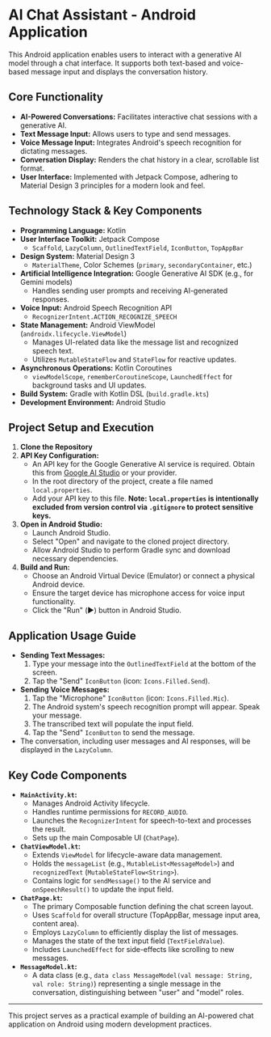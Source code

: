 # AI Chat Assistant - Android Application

This Android application enables users to interact with a generative AI model through a chat interface. It supports both text-based and voice-based message input and displays the conversation history.

## Core Functionality

*   **AI-Powered Conversations:** Facilitates interactive chat sessions with a generative AI.
*   **Text Message Input:** Allows users to type and send messages.
*   **Voice Message Input:** Integrates Android's speech recognition for dictating messages.
*   **Conversation Display:** Renders the chat history in a clear, scrollable list format.
*   **User Interface:** Implemented with Jetpack Compose, adhering to Material Design 3 principles for a modern look and feel.

## Technology Stack & Key Components

*   **Programming Language:** Kotlin
*   **User Interface Toolkit:** Jetpack Compose
    *   `Scaffold`, `LazyColumn`, `OutlinedTextField`, `IconButton`, `TopAppBar`
*   **Design System:** Material Design 3
    *   `MaterialTheme`, Color Schemes (`primary`, `secondaryContainer`, etc.)
*   **Artificial Intelligence Integration:** Google Generative AI SDK (e.g., for Gemini models)
    *   Handles sending user prompts and receiving AI-generated responses.
*   **Voice Input:** Android Speech Recognition API
    *   `RecognizerIntent.ACTION_RECOGNIZE_SPEECH`
*   **State Management:** Android ViewModel (`androidx.lifecycle.ViewModel`)
    *   Manages UI-related data like the message list and recognized speech text.
    *   Utilizes `MutableStateFlow` and `StateFlow` for reactive updates.
*   **Asynchronous Operations:** Kotlin Coroutines
    *   `viewModelScope`, `rememberCoroutineScope`, `LaunchedEffect` for background tasks and UI updates.
*   **Build System:** Gradle with Kotlin DSL (`build.gradle.kts`)
*   **Development Environment:** Android Studio

## Project Setup and Execution

1.  **Clone the Repository**
2.  **API Key Configuration:**
    *   An API key for the Google Generative AI service is required. Obtain this from [Google AI Studio](https://aistudio.google.com/) or your provider.
    *   In the root directory of the project, create a file named `local.properties`.
    *   Add your API key to this file.
      **Note: `local.properties` is intentionally excluded from version control via `.gitignore` to protect sensitive keys.**
3.  **Open in Android Studio:**
    *   Launch Android Studio.
    *   Select "Open" and navigate to the cloned project directory.
    *   Allow Android Studio to perform Gradle sync and download necessary dependencies.
4.  **Build and Run:**
    *   Choose an Android Virtual Device (Emulator) or connect a physical Android device.
    *   Ensure the target device has microphone access for voice input functionality.
    *   Click the "Run" (▶️) button in Android Studio.

## Application Usage Guide

*   **Sending Text Messages:**
    1.  Type your message into the `OutlinedTextField` at the bottom of the screen.
    2.  Tap the "Send" `IconButton` (icon: `Icons.Filled.Send`).
*   **Sending Voice Messages:**
    1.  Tap the "Microphone" `IconButton` (icon: `Icons.Filled.Mic`).
    2.  The Android system's speech recognition prompt will appear. Speak your message.
    3.  The transcribed text will populate the input field.
    4.  Tap the "Send" `IconButton` to send the message.
*   The conversation, including user messages and AI responses, will be displayed in the `LazyColumn`.

## Key Code Components

*   **`MainActivity.kt`:**
    *   Manages Android Activity lifecycle.
    *   Handles runtime permissions for `RECORD_AUDIO`.
    *   Launches the `RecognizerIntent` for speech-to-text and processes the result.
    *   Sets up the main Composable UI (`ChatPage`).
*   **`ChatViewModel.kt`:**
    *   Extends `ViewModel` for lifecycle-aware data management.
    *   Holds the `messageList` (e.g., `MutableList<MessageModel>`) and `recognizedText` (`MutableStateFlow<String>`).
    *   Contains logic for `sendMessage()` to the AI service and `onSpeechResult()` to update the input field.
*   **`ChatPage.kt`:**
    *   The primary Composable function defining the chat screen layout.
    *   Uses `Scaffold` for overall structure (TopAppBar, message input area, content area).
    *   Employs `LazyColumn` to efficiently display the list of messages.
    *   Manages the state of the text input field (`TextFieldValue`).
    *   Includes `LaunchedEffect` for side-effects like scrolling to new messages.
*   **`MessageModel.kt`:**
    *   A data class (e.g., `data class MessageModel(val message: String, val role: String)`) representing a single message in the conversation, distinguishing between "user" and "model" roles.

---
This project serves as a practical example of building an AI-powered chat application on Android using modern development practices.

    
